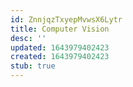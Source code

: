 ```yaml
---
id: ZnnjqzTxyepMvwsX6Lytr
title: Computer Vision
desc: ''
updated: 1643979402423
created: 1643979402423
stub: true
---
```



